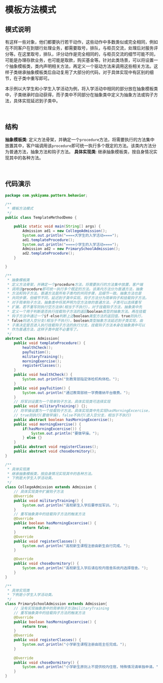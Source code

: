 # 模板方法模式

## 模式说明

有这样一些对象，他们都要执行若干动作，这些动作中多数类似或完全相同，例如在不同客户在到银行处理业务，都需要取号，排队，与柜员交流，处理后对服务评分等。在这里取号，排队，评分动作是完全相同的，与柜员交流的细节可能不同，可能是办理存款业务，也可能是取款，购买基金等。针对此类场景，可以将设置一个抽象模板类，类内声明相关方法，再定义一个驱动方法来调用这些相关方法。这样子类继承抽象模板类后自动复用了大部分的代码，对于具体实现中有区别的细节，在子类中重写即可。

本示例以大学生和小学生入学活动为例，将入学活动中相同的部分放在抽象模板类中，子类继承时自动获得，而子类中不同部分在抽象类中定义为抽象方法或钩子方法，具体实现延迟到子类中。

<br />

## 结构
**抽象模板类**: 定义方法骨架，并确定一个`procedure`方法，将需要执行的方法集中放置其中，客户端调用该`procedure`即可统一执行多个既定的方法。该类内方法分为普通方法，抽象方法和钩子方法。
**具体实现类**: 继承抽象模板类，按自身情况实现其中的各种方法。

<br />

## 代码演示
```java
package com.yukiyama.pattern.behavior;

/**
 * 模板方法模式
 */
public class TemplateMethodDemo {

    public static void main(String[] args) {
        Admission ad1 = new CollegeAdmission();
        System.out.println("====大学生的入学活动====");
        ad1.templateProcedure();
        System.out.println("====小学生的入学活动====");
        Admission ad2 = new PrimarySchoolAdmission();
        ad2.templateProcedure();
    }

}

/**
 * 抽象模板类
 * 定义方法骨架，并确定一个procedure方法，将需要执行的方法集中放置，客户端
 * 调用该procedure即可统一执行多个既定的方法。该类内方法分为普通方法，抽象
 * 方法和钩子方法。普通方法是所有子类均的共同步骤，且细节一致。抽象方法也是
 * 共同步骤，但细节不同，延迟到子类中实现。钩子方法分为简单钩子和挂载钩子方法。
 * 对于简单钩子方法，抽象类中将其声明为空方法体的普通方法，子类可以选择重写
 * 扩展，若不重写则执行空方法体(相当于不执行)。对于挂载钩子方法，抽象类中先
 * 定义一个用于判断是否执行挂载钩子方法的返回boolean类型的抽象方法。再在挂载
 * 钩子方法中通过一个if-else判断上述boolean类型方法的返回值，true则执行，
 * false则进入空分支(相当于不执行)。boolean类型抽象方法延迟到子类实现，由
 * 子类决定是否进入执行挂载钩子方法的执行分支。挂载钩子方法本身在抽象类中可以
 * 作为普通方法，这样子类中就不必重写了。
 */
abstract class Admission{
    public void templateProcedure() {
        healthCheck();
        payTuition();
        militaryTraining();
        morningExercise();
        registerClasses();
    }
    public void healthCheck() {
        System.out.println("到教育部指定体检机构体检。");
    }
    public void payTuition() {
        System.out.println("通过教育部统一学费缴纳平台缴费。");
    }
    // 将军训设置为一个简单钩子方法，具体实现类可选择实现
    public void militaryTraining() {};
    // 将早操设置为一个挂载钩子方法，具体实现类中先实现hasMorningExcercise，
    // true则执行(要做早操)，false不执行(进入空分支，相当于不执行)
    public abstract boolean hasMorningExcercise();
    public void morningExercise() {
        if(hasMorningExcercise()) {
            System.out.println("要做早操。");
        } else {}
    }
    public abstract void registerClasses();
    public abstract void choseDormitory();
}

/**
 * 具体实现类
 * 继承抽象模板类，按自身情况实现其中的各种方法。
 * 下例是大学生入学活动类。
 */
class CollegeAdmission extends Admission {
    // 具体实现类中扩展钩子方法
    @Override
    public void militaryTraining() {
        System.out.println("高校新生入学后要参加军训。");
    }
    // 重写抽象类中的挂载钩子方法的触发方法
    @Override
    public boolean hasMorningExcercise() {
        return false;
    }
    @Override
    public void registerClasses() {
        System.out.println("高校新生课程注册由新生自行完成。");
    }

    @Override
    public void choseDormitory() {
        System.out.println("高校新生入学后请在校内宿舍系统内选择宿舍。");
    }
}

/**
 * 具体实现类
 * 下例是小学生入学活动类。
 */
class PrimarySchoolAdmission extends Admission{
    // 没有实现抽象类中的简单钩子方法militaryTraining
    // 重写抽象类中的挂载钩子方法的触发方法
    @Override
    public boolean hasMorningExcercise() {
        return true;
    }
    @Override
    public void registerClasses() {
        System.out.println("小学新生课程注册由班主任完成。");
    }
    
    @Override
    public void choseDormitory() {
        System.out.println("小学新生原则上不提供校内住宿，特殊情况请单独申请。");
    }
}
```

